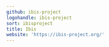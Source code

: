 ```yaml
---
github: ibis-project
logohandle: ibis-project
sort: ibisproject
title: Ibis
website: 'https://ibis-project.org/'
---
```

